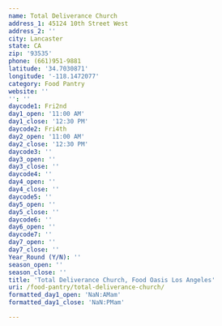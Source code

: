 ```yaml
---
name: Total Deliverance Church
address_1: 45124 10th Street West
address_2: ''
city: Lancaster
state: CA
zip: '93535'
phone: (661)951-9881
latitude: '34.7030871'
longitude: '-118.1472077'
category: Food Pantry
website: ''
'': ''
daycode1: Fri2nd
day1_open: '11:00 AM'
day1_close: '12:30 PM'
daycode2: Fri4th
day2_open: '11:00 AM'
day2_close: '12:30 PM'
daycode3: ''
day3_open: ''
day3_close: ''
daycode4: ''
day4_open: ''
day4_close: ''
daycode5: ''
day5_open: ''
day5_close: ''
daycode6: ''
day6_open: ''
daycode7: ''
day7_open: ''
day7_close: ''
Year_Round (Y/N): ''
season_open: ''
season_close: ''
title: 'Total Deliverance Church, Food Oasis Los Angeles'
uri: /food-pantry/total-deliverance-church/
formatted_day1_open: 'NaN:AMam'
formatted_day1_close: 'NaN:PMam'

---
```

